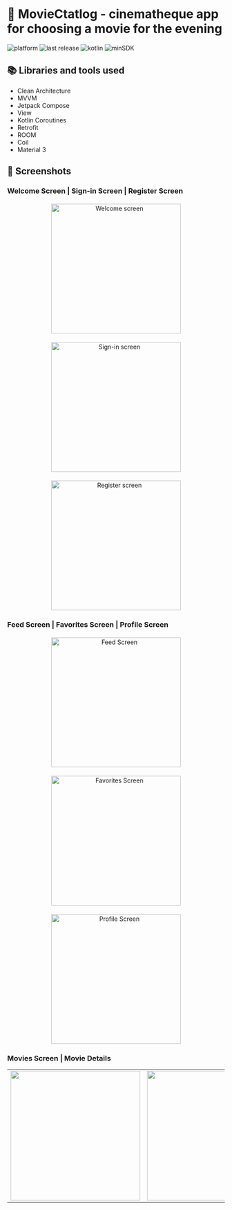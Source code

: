 # 🎥 MovieCtatlog - cinematheque app for choosing a movie for the evening

![platform](https://img.shields.io/badge/platform-Android-brightgreen)
![last release](https://img.shields.io/badge/last%20release-v0.0.1-orange)
![kotlin](https://img.shields.io/badge/kotlin-v2.0.0-purple)
![minSDK](https://img.shields.io/badge/minSDK-26-red)

## 📚 Libraries and tools used
- Clean Architecture
- MVVM
- Jetpack Compose
- View
- Kotlin Coroutines
- Retrofit
- ROOM
- Coil
- Material 3

## 📱 Screenshots 
### Welcome Screen | Sign-in Screen | Register Screen
<div align="center" style="display: flex; flex-wrap: wrap; justify-content: center; align-items: flex-start; gap: 20px; margin: 20px 0;">
  <img src="https://github.com/user-attachments/assets/2ed1f71e-0d59-4399-b62e-7845604ea66f" alt="Welcome screen" width="300" />
  <img src="https://github.com/user-attachments/assets/714c8716-b1d2-4df8-ab91-2948e68d2e41" alt="Sign-in screen" width="300" />
  <img src="https://github.com/user-attachments/assets/65599e92-db54-4e91-ae08-d3c48f0ebdd5" alt="Register screen" width="300" />
</div>

### Feed Screen | Favorites Screen | Profile Screen
<div align="center" style="display: flex; flex-wrap: wrap; justify-content: center; align-items: flex-start; gap: 20px; margin: 20px 0;">
  <img src="https://github.com/user-attachments/assets/6856bd42-a74e-460a-bc73-db1f82d9928c" alt="Feed Screen" width="300" />
  <img src="https://github.com/user-attachments/assets/3f579c29-ae00-43dc-bf1a-ffdc01a098dc" alt="Favorites Screen" width="300" />
  <img src="https://github.com/user-attachments/assets/7c42ac74-1b85-44a8-8b04-592e3c1c488f" alt="Profile Screen" width="300" />
</div>

### Movies Screen | Movie Details
<table style="border: none;">
  <tr valign="top">
    <td style="border: none;"><img src="https://github.com/user-attachments/assets/407327a0-e561-4a19-8e49-2e90f32f679f" width="300" /></td>
    <td style="border: none;"><img src="https://github.com/user-attachments/assets/463ae11d-0324-4f03-828b-d8eb0bb3198b" width="300" /></td>
    <td style="border: none;"><img src="https://github.com/user-attachments/assets/08313cc3-0789-424b-aef3-37eef0074bec" width="300" /></td>
  </tr>
</table>
